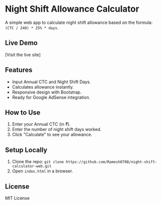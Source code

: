 # Night Shift Allowance Calculator

A simple web app to calculate night shift allowance based on the formula: `(CTC / 240) * 25% * days`.

## Live Demo
[Visit the live site]

## Features
- Input Annual CTC and Night Shift Days.
- Calculates allowance instantly.
- Responsive design with Bootstrap.
- Ready for Google AdSense integration.

## How to Use
1. Enter your Annual CTC (in ₹).
2. Enter the number of night shift days worked.
3. Click "Calculate" to see your allowance.

## Setup Locally
1. Clone the repo: `git clone https://github.com/Ramesh0708/night-shift-calculator-web.git`
2. Open `index.html` in a browser.

## License
MIT License
